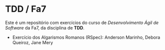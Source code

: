 TDD / Fa7
=========

Este é um repositório com exercícios do curso de _Desenvolvimento Ágil de Software_ da Fa7, da disciplina de **TDD**.

- Exercício dos Algarismos Romanos (RSpec): Anderson Marinho, Debora Queiroz, Jane Mery

